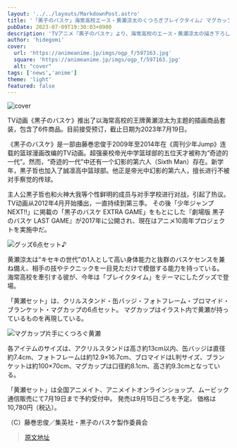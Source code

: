 ```yaml
---
layout: '../../layouts/MarkdownPost.astro'
title: '「黒子のバスケ」海常高校エース・黄瀬涼太のくつろぎブレイクタイム♪ マグカップなどグッズ6点セット登場'
pubDate: 2023-07-09T19:30:03+0900
description: 'TVアニメ『黒子のバスケ』より、海常高校のエース・黄瀬涼太の描き下ろしイラストを使用したグッズ6点を詰め込んだ「黄瀬セット」が登場！'
author: 'hidegomi'
cover:
  url: 'https://animeanime.jp/imgs/ogp_f/597163.jpg'
  square: 'https://animeanime.jp/imgs/ogp_f/597163.jpg'
  alt: "cover"
tags: ['news','anime']
theme: 'light'
featured: false
---
```


![cover](https://animeanime.jp/imgs/ogp_f/597163.jpg)

TV动画《黒子のバスケ》推出了以海常高校的王牌黄瀬涼太为主题的插画商品套装，包含了6件商品。目前接受预订，截止日期为2023年7月19日。

《黒子のバスケ》是一部由藤巻忠俊于2009年至2014年在《周刊少年Jump》连载的篮球漫画改编的TV动画。超强豪校帝光中学篮球部的五位天才被称为“奇迹的一代”。然而，“奇迹的一代”中还有一个幻影的第六人（Sixth Man）存在。新学年，黒子哲也加入了誠凛高中篮球部。他正是帝光中幻影的第六人，擅长进行不被对手察觉的传球。

主人公黒子哲也和火神大我等个性鲜明的成员与对手学校进行对战，引起了热议。TV动画从2012年4月开始播出，一直持续到第三季。
その後「少年ジャンプNEXT!!」に掲載の「黒子のバスケ EXTRA GAME」をもとにした『劇場版 黒子のバスケ LAST GAME』が2017年に公開され、現在はアニメ10周年プロジェクトを実施中だ。

![グッズ6点セット♪](https://animeanime.jp/imgs/zoom/597162.jpg)

黄瀬涼太は“キセキの世代”の1人として高い身体能力と抜群のバスケセンスを兼ね備え、相手の技やテクニックを一目見ただけで模倣する能力を持っている。 海常高校を牽引する彼が、今年は「ブレイクタイム」をテーマにしたグッズで登場。

「黄瀬セット」は、クリルスタンド・缶バッジ・フォトフレーム・ブロマイド・ブランケット・マグカップの6点セット。 マグカップはイラスト内で黄瀬が持っているものを再現している。

![マグカップ片手にくつろぐ黄瀬](https://animeanime.jp/imgs/zoom/597165.jpg)

各アイテムのサイズは、アクリルスタンドは高さ約13cm以内、缶バッジは直径約7.4cm、フォトフレームは約12.9×16.7cm、ブロマイドはL判サイズ、ブランケットは約100×70cm、マグカップは口径約8.1cm、高さ約9.3cmとなっている。

「黄瀬セット」は全国アニメイト、アニメイトオンラインショップ、ムービック通信販売にて7月19日まで予約受付中。 発売は9月15日ごろを予定。 価格は10,780円（税込）。

（C）藤巻忠俊／集英社・黒子のバスケ製作委員会

>[原文地址](https://animeanime.jp/article/2023/07/09/78480.html)  